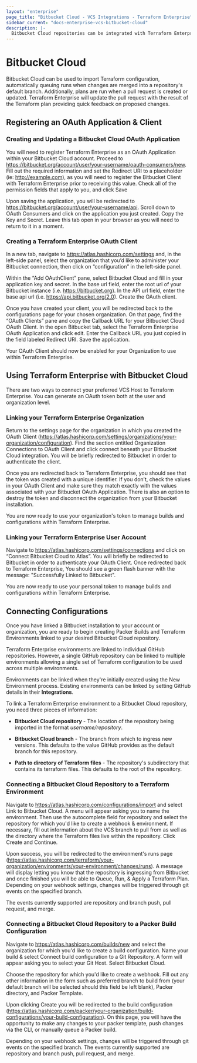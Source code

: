 ```yaml
---
layout: "enterprise"
page_title: "Bitbucket Cloud - VCS Integrations - Terraform Enterprise"
sidebar_current: "docs-enterprise-vcs-bitbucket-cloud"
description: |-
  Bitbucket Cloud repositories can be integrated with Terraform Enterprise by using push command.
---
```

# Bitbucket Cloud

Bitbucket Cloud can be used to import Terraform configuration, automatically
queuing runs when changes are merged into a repository's default branch.
Additionally, plans are run when a pull request is created or updated. Terraform
Enterprise will update the pull request with the result of the Terraform plan
providing quick feedback on proposed changes.

## Registering an OAuth Application & Client

### Creating and Updating a Bitbucket Cloud OAuth Application

You will need to register Terraform Enterprise as an OAuth Application within your Bitbucket Cloud account. Proceed to https://bitbucket.org/account/user/your-username/oauth-consumers/new. Fill out the required information and set the Redirect URI to a placeholder (ie: http://example.com), as you will need to register the Bitbucket Client with Terraform Enterprise prior to receiving this value. Check all of the permission fields that apply to you, and click Save

Upon saving the application, you will be redirected to https://bitbucket.org/account/user/your-username/api. Scroll down to OAuth Consumers and click on the application you just created. Copy the Key and Secret. Leave this tab open in your browser as you will need to return to it in a moment.

### Creating a Terraform Enterprise OAuth Client

In a new tab, navigate to https://atlas.hashicorp.com/settings and, in the left-side panel, select the organization that you’d like to administer your Bitbucket connection, then click on “configuration” in the left-side panel.

Within the “Add OAuthClient” pane, select Bitbucket Cloud and fill in your application key and secret. In the base url field, enter the root url of your Bitbucket instance (i.e. https://bitbucket.org). In the API url field, enter the base api url (i.e. https://api.bitbucket.org/2.0). Create the OAuth client.

Once you have created your client, you will be redirected back to the configurations page for your chosen organization. On that page, find the “OAuth Clients” pane and copy the Callback URL for your Bitbucket Cloud OAuth Client. In the open Bitbucket tab, select the Terraform Enterprise OAuth Application and click edit. Enter the Callback URL you just copied in the field labeled Redirect URI. Save the application.

Your OAuth Client should now be enabled for your Organization to use within Terraform Enterprise.

## Using Terraform Enterprise with Bitbucket Cloud

There are two ways to connect your preferred VCS Host to Terraform Enterprise.
You can generate an OAuth token both at the user and organization level.

### Linking your Terraform Enterprise Organization

Return to the settings page for the organization in which you created the OAuth Client (https://atlas.hashicorp.com/settings/organizations/your-organization/configuration). Find the section entitled Organization Connections to OAuth Client and click connect beneath your Bitbucket Cloud integration. You will be briefly redirected to Bitbucket in order to authenticate the client.

Once you are redirected back to Terraform Enterprise, you should see that the token was created with a unique identifier. If you don’t, check the values in your OAuth Client and make sure they match exactly with the values associated with your Bitbucket OAuth Application. There is also an option to destroy the token and disconnect the organization from your Bitbucket installation.

You are now ready to use your organization's token to manage builds and configurations within Terraform Enterprise.

### Linking your Terraform Enterprise User Account

Navigate to https://atlas.hashicorp.com/settings/connections and click on “Connect Bitbucket Cloud to Atlas”. You will briefly be redirected to Bitbucket in order to authenticate your OAuth Client. Once redirected back to Terraform Enterprise, You should see a green flash banner with the message: "Successfully Linked to Bitbucket".

You are now ready to use your personal token to manage builds and configurations within Terraform Enterprise.

## Connecting Configurations

Once you have linked a Bitbucket installation to your account or organization,
you are ready to begin creating Packer Builds and Terraform Environments linked
to your desired Bitbucket Cloud repository.

Terraform Enterprise environments are linked to individual GitHub repositories.
However, a single GitHub repository can be linked to multiple environments
allowing a single set of Terraform configuration to be used across multiple
environments.

Environments can be linked when they're initially created using the New
Environment process. Existing environments can be linked by setting GitHub
details in their **Integrations**.

To link a Terraform Enterprise environment to a Bitbucket Cloud repository, you need
three pieces of information:

- **Bitbucket Cloud repository** - The location of the repository being imported in the
format _username/repository_.

- **Bitbucket Cloud branch** - The branch from which to ingress new versions. This
defaults to the value GitHub provides as the default branch for this repository.

- **Path to directory of Terraform files** - The repository's subdirectory that
contains its terraform files. This defaults to the root of the repository.

### Connecting a Bitbucket Cloud Repository to a Terraform Environment

Navigate to https://atlas.hashicorp.com/configurations/import and select Link to Bitbucket Cloud. A menu will appear asking you to name the environment. Then use the autocomplete field for repository and select the repository for which you'd like to create a webhook & environment. If necessary, fill out information about the VCS branch to pull from as well as the directory where the Terraform files live within the repository. Click Create and Continue.

Upon success, you will be redirected to the environment's runs page (https://atlas.hashicorp.com/terraform/your-organization/environments/your-environment/changes/runs). A message will display letting you know that the repository is ingressing from Bitbucket and once finished you will be able to Queue, Run, & Apply a Terraform Plan. Depending on your webhook settings, changes will be triggered through git events on the specified branch.

The events currently supported are repository and branch push, pull request, and merge.

### Connecting a Bitbucket Cloud Repository to a Packer Build Configuration

Navigate to https://atlas.hashicorp.com/builds/new and select the organization for which you'd like to create a build configuration. Name your build & select Connect build configuration to a Git Repository. A form will appear asking you to select your Git Host. Select Bitbucket Cloud.

Choose the repository for which you'd like to create a webhook. Fill out any other information in the form such as preferred branch to build from (your default branch will be selected should this field be left blank), Packer directory, and Packer Template.

Upon clicking Create you will be redirected to the build configuration (https://atlas.hashicorp.com/packer/your-organization/build-configurations/your-build-configuration). On this page, you will have the opportunity to make any changes to your packer template, push changes via the CLI, or manually queue a Packer build.

Depending on your webhook settings, changes will be triggered through git events on the specified branch. The events currently supported are repository and branch push, pull request, and merge.
